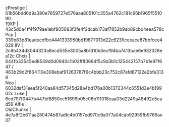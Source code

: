 zPrestige | 61b56bdd6d9a380e7859727e576aaa805101c355a4762c181c66b1965f551090                                                                                                     
19XP | 43c5d0a4ff4f979ae1ebf805093f3fe4f2dcab173af7852b9ab89cbc4eea578c                                                                                                             
Pcp | 339b83b81eadecdfbc4441333950bd19877013d22c6239ceeace87bbfcee4029                                                                                                              IIV | 2c9b434d3044323a8ecd535e3005a8b1d10b0ecf94ba7413bae6e932328ea12c                                                                                                              Chxis | 644fb33545ed8549d0d0940c1b02ff8066df5c9d3b1c125442157b7b1e97f647 / 463b29d2f864110e308ebaf91263787f6c4bbb23c752c87afd87122e2bfe3138                                         
Neo | 6032daf31eea5f240aa84d57345d28a4bd176a00b1372344c6551d3e4b19902c
Luke | 6ed797f0447b447bf8850ce51699b05c06b111018eaa03d2249a48492e5cad59
Alfie |                                                                                                           
OldChunks | 4e7a8f2b611aa280474b87adfc4b0157ed970c9a077a04cab92959fb9766ae07
